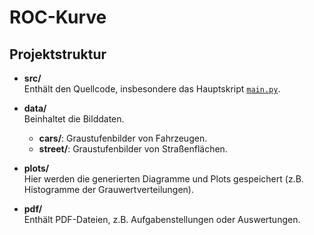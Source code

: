 # ROC-Kurve

## Projektstruktur

- **src/**  
  Enthält den Quellcode, insbesondere das Hauptskript [`main.py`](src/main.py).

- **data/**  
  Beinhaltet die Bilddaten.
  - **cars/**: Graustufenbilder von Fahrzeugen.
  - **street/**: Graustufenbilder von Straßenflächen.

- **plots/**  
  Hier werden die generierten Diagramme und Plots gespeichert (z.B. Histogramme der Grauwertverteilungen).

- **pdf/**  
  Enthält PDF-Dateien, z.B. Aufgabenstellungen oder Auswertungen.